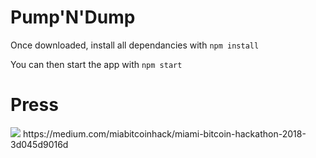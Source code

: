 # Pump'N'Dump
Once downloaded, install all dependancies with
```npm install```

You can then start the app with
```npm start```

# Press
<img src='https://cdn-images-1.medium.com/max/1600/1*1UxZkfujGtz26T9nyIauGg.jpeg' />
https://medium.com/miabitcoinhack/miami-bitcoin-hackathon-2018-3d045d9016d
